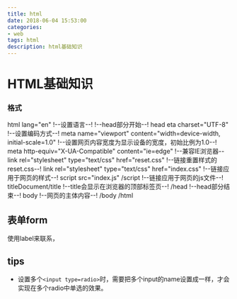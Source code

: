```yaml
---
title: html
date: 2018-06-04 15:53:00
categories: 
- web
tags: html
description: html基础知识
---
```

# HTML基础知识


### 格式

html lang="en"
!--设置语言--!
!--head部分开始--!
head eta charset="UTF-8"
!--设置编码方式--!
meta name="viewport" content="width=device-width, initial-scale=1.0"
!--设置网页内容宽度为显示设备的宽度，初始比例为1.0--!
meta http-equiv="X-UA-Compatible" content="ie=edge"
!--兼容IE浏览器--
link rel="stylesheet" type="text/css" href="reset.css"
!--链接重置样式的reset.css--!
link rel="stylesheet" type="text/css" href="index.css"
!--链接应用于网页的样式--!
script src="index.js" /script
!--链接应用于网页的js文件--!
titleDocument/title
!--title会显示在浏览器的顶部标签页--!
/head
!--head部分结束--!
body
!--网页的主体内容--!
/body
/html


## 表单form

使用label来联系，

## tips

* 设置多个`<input type=radio>`时，需要把多个input的name设置成一样，才会实现在多个radio中单选的效果。